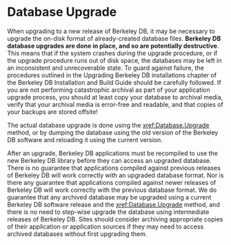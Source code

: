 # Database Upgrade

When upgrading to a new release of Berkeley DB, it may be necessary to upgrade the on-disk format of already-created database files. **Berkeley DB database upgrades are done in place, and so are potentially destructive**. This means that if the system crashes during the upgrade procedure, or if the upgrade procedure runs out of disk space, the databases may be left in an inconsistent and unrecoverable state. To guard against failure, the procedures outlined in the Upgrading Berkeley DB installations chapter of the Berkeley DB Installation and Build Guide should be carefully followed. If you are not performing catastrophic archival as part of your application upgrade process, you should at least copy your database to archival media, verify that your archival media is error-free and readable, and that copies of your backups are stored offsite!

The actual database upgrade is done using the <xref:Database.Upgrade> method, or by dumping the database using the old version of the Berkeley DB software and reloading it using the current version.

After an upgrade, Berkeley DB applications must be recompiled to use the new Berkeley DB library before they can access an upgraded database. There is no guarantee that applications compiled against previous releases of Berkeley DB will work correctly with an upgraded database format. Nor is there any guarantee that applications compiled against newer releases of Berkeley DB will work correctly with the previous database format. We do guarantee that any archived database may be upgraded using a current Berkeley DB software release and the <xref:Database.Upgrade> method, and there is no need to step-wise upgrade the database using intermediate releases of Berkeley DB. Sites should consider archiving appropriate copies of their application or application sources if they may need to access archived databases without first upgrading them.